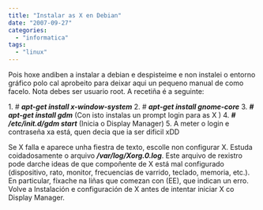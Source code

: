 ```yaml
---
title: "Instalar as X en Debian"
date: "2007-09-27"
categories: 
  - "informatica"
tags: 
  - "linux"
---
```


Pois hoxe andiben a instalar a debian e despisteime e non instalei o entorno gráfico polo cal aprobeito para deixar aqui un pequeno manual de como facelo. Nota debes ser usuario root. A recetiña é a seguinte:

1\. # _**apt-get install x-window-system**_ 2. # **_apt-get install gnome-core_** 3. _**\# apt-get install gdm**_ (Con isto instalas un prompt login para as X ) 4. _**\# /etc/init.d/gdm start**_ (Inicia o Display Manager) 5. A meter o login e contraseña xa está, quen decia que ia ser dificil xDD

Se X falla e aparece unha fiestra de texto, escolle non configurar X. Estuda coidadosamente o arquivo _**/var/log/Xorg.0.log**_. Este arquivo de rexistro pode darche ideas de que compoñente de X está mal configurado (dispositivo, rato, monitor, frecuencias de varrido, teclado, memoria, etc.). En particular, fíxache na liñas que comezan con (EE), que indican un erro. Volve a Instalación e configuración de X antes de intentar iniciar X co Display Manager.
